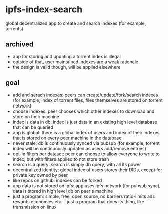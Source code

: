 # ipfs-index-search
global decentralized app to create and search indexes (for example, torrents)

## archived

- app for storing and updating a torrent index is illegal 
- outside of that, user maintained indexes are a weak rationale
- the design is valid though, will be applied elsewhere

## goal

- add and serach indexes: peers can create/update/fork/search indexes (for example, index of torrent files, files themselves are stored on torrent network)
- choose indexes: peer chooses which other indexes to download and store on their machine
- index is data in db: index is just data in an existing high level database that can be queried
- app is global: there is a global index of users and index of their indexes that is stored on every peer machine in the database
- never stale: db is continuously synced via pubsub (for example, torrent index will be continuously updated as users add/remove entries)
- opt-in filters per dataset: peer can choose to allow everyone to write to index, but with filters applied to not store trash
- search is a query: search is simply db query, with all its power
- decentralized identity: global index of users stores their DIDs, except for private key owned by peer
- like repos on github: indexes can be forked
- app data is not stored on ipfs: app uses ipfs network (for pubsub sync), data is stored in high level db on peer's machine
- just a program: simple, free, open source, no barriers ratio-limits ads rewards economies etc. - just a program that does its thing, like transmission on linux